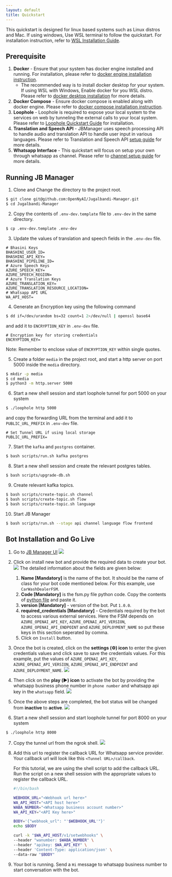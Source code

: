 ```yaml
---
layout: default
title: Quickstart
---
```


This quickstart is designed for linux based systems such as Linux distros and Mac. 
If using windows, Use WSL terminal to follow the quickstart. For installation instruction, refer to [WSL Installation Guide](https://learn.microsoft.com/en-us/windows/wsl/install). 

## Prerequisite 
1. **Docker** - Ensure that your system has docker engine installed and running. For installation, please refer to [docker engine installation instruction](https://docs.docker.com/engine/install/). 
    * The recommended way is to install docker desktop for your system. 
    If using WSL with Windows, Enable docker for you WSL distro. Please refer to [docker desktop installation](https://learn.microsoft.com/en-us/windows/wsl/tutorials/wsl-containers#install-docker-desktop) for more details.
2. **Docker Compose** - Ensure docker compose is enabled along with docker engine. Please refer to [docker compose installation instruction](https://docs.docker.com/compose/install/).
3. **Loophole** - Loophole is required to expose your local system to the services on web by tunneling the external calls to your local system. Please refer to [Loophole Quickstart Guide](https://loophole.cloud/download/) for installation.
5. **Translation and Speech API** - JBManager uses speech processing API to handle audio and translation API to handle user input in various languages. Please refer to Translation and Speech API [setup guide](../references/speech-and-translation.md) for more details.
6. **Whatsapp Interface** - This quickstart will focus on setup your own through whatsapp as channel. Please refer to [channel setup guide](../references/whatsapp.md) for more details.

## Running JB Manager
1. Clone and Change the directory to the project root.
```bash
$ git clone git@github.com:OpenNyAI/Jugalbandi-Manager.git
$ cd Jugalbandi-Manager
```
2. Copy the contents of `.env-dev.template` file to `.env-dev` in the same directory.
```bash
$ cp .env-dev.template .env-dev
```
3. Update the values of translation and speech fields in the `.env-dev` file.
```
# Bhasini Keys
BHASHINI_USER_ID=
BHASHINI_API_KEY=
BHASHINI_PIPELINE_ID=
# Azure Speech Keys
AZURE_SPEECH_KEY=
AZURE_SPEECH_REGION=
# Azure Translation Keys
AZURE_TRANSLATION_KEY=
AZURE_TRANSLATION_RESOURCE_LOCATION=
# Whatsapp API URL
WA_API_HOST=
```
4. Generate an Encryption key using the following command 
```bash
$ dd if=/dev/urandom bs=32 count=1 2>/dev/null | openssl base64
``` 
and add it to `ENCRYPTION_KEY` in `.env-dev` file. 
```
# Encryption key for storing credentials
ENCRYPTION_KEY=
```
Note: Remember to enclose value of `ENCRYPTION_KEY` within single quotes.

5. Create a folder `media` in the project root, and start a http server on port 5000 inside the `media` directory.
```bash
$ mkdir -p media
$ cd media
$ python3 -m http.server 5000
```

6. Start a new shell session and start loophole tunnel for port 5000 on your system
```bash
$ ./loophole http 5000
```
and copy the forwarding URL from the terminal and add it to `PUBLIC_URL_PREFIX` in `.env-dev` file.
```
# Set Tunnel URL if using local storage
PUBLIC_URL_PREFIX=
```

7. Start the `kafka` and `postgres` container.
```bash
$ bash scripts/run.sh kafka postgres
```

8. Start a new shell session and create the relevant postgres tables.
```bash
$ bash scripts/upgrade-db.sh
```

9. Create relevant kafka topics.
```bash
$ bash scripts/create-topic.sh channel
$ bash scripts/create-topic.sh flow
$ bash scripts/create-topic.sh language
```

10. Start JB Manager
```bash
$ bash scripts/run.sh --stage api channel language flow frontend
```

## Bot Installation and Go Live

1. Go to [JB Manager UI](http://localhost:4173) 
![](../assets/quickstart-frontend.png)
2. Click on install new bot and provide the required data to create your bot. ![](../assets/quickstart-botdetails.png)
The detailed information about the fields are given below:
    1. **Name [Mandatory]** is the name of the bot. It should be the name of class for your bot code mentioned below. For this example, use `CarWashDealerFSM`.
    2. **Code [Mandatory]** is the fsm.py file python code. Copy the contents of [python file](car_wash.py) and paste it.
    3. **version [Mandatory]** - version of the bot. Put `1.0.0`.
    4. **required_credentials [Mandatory]** - Credentials required by the bot to access various external services. Here the FSM depends on `AZURE_OPENAI_API_KEY`, `AZURE_OPENAI_API_VERSION`, `AZURE_OPENAI_API_ENDPOINT` and `AZURE_DEPLOYMENT_NAME` so put these keys in this section seperated by comma.
    5. Click on `Install` button.
    
3. Once the bot is created, click on the **settings (⚙) icon** to enter the given credentials values and click save to save the credentials values. For this example, put the values of `AZURE_OPENAI_API_KEY`, `AZURE_OPENAI_API_VERSION`, `AZURE_OPENAI_API_ENDPOINT` and `AZURE_DEPLOYMENT_NAME`. 
![](../assets/quickstart-credentials.png)
4. Then click on the **play (▶️) icon** to activate the bot by providing the whatsapp business phone number in `phone number` and whatsapp api key in the `whatsapp` field. 
![](../assets/quickstart-botactivate.png)
5. Once the above steps are completed, the bot status will be changed from **inactive** to **active**.
![](../assets/quickstart-activebot.png)
6. Start a new shell session and start loophole tunnel for port 8000 on your system
```bash
$ ./loophole http 8000
```
7. Copy the tunnel url from the ngrok shell.
![](../assets/quickstart-ngrok.png)
8. Add this url to register the callback URL for Whatsapp service provider. Your callback url will look like this `<Tunnel URL>/callback`. 

    For this tutorial, we are using the shell script to add the callback URL. Run the script on a new shell session with the appropriate values to register the callback URL.

    ```bash
    #!/bin/bash

    WEBHOOK_URL="<Webhook url here>"
    WA_API_HOST="<API host here>"
    WABA_NUMBER="<Whatsapp business account number>"
    WA_API_KEY="<API Key here>"

    BODY='{"webhook_url": "'$WEBHOOK_URL'"}'
    echo $BODY

    curl -k "$WA_API_HOST/v1/setwebhooks" \
    --header "wanumber: $WABA_NUMBER" \
    --header "apikey: $WA_API_KEY" \
    --header 'Content-Type: application/json' \
    --data-raw "$BODY"
    ```
9. Your bot is running. Send a `Hi` message to whatsapp business number to start conversation with the bot.